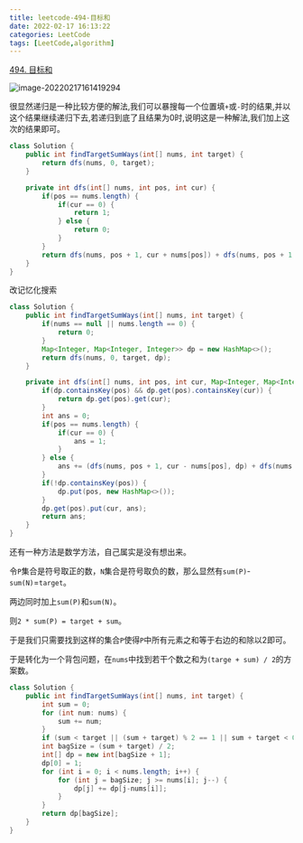 ```yaml
---
title: leetcode-494-目标和
date: 2022-02-17 16:13:22
categories: LeetCode
tags: [LeetCode,algorithm]
---
```


[494. 目标和](https://leetcode-cn.com/problems/target-sum/)

![image-20220217161419294](https://gitee.com/cao_ziqiang/img/raw/master/20220217161419.png)

很显然递归是一种比较方便的解法,我们可以暴搜每一个位置填`+`或`-`时的结果,并以这个结果继续递归下去,若递归到底了且结果为0时,说明这是一种解法,我们加上这次的结果即可。

```java
class Solution {
    public int findTargetSumWays(int[] nums, int target) {
        return dfs(nums, 0, target);
    }

    private int dfs(int[] nums, int pos, int cur) {
        if(pos == nums.length) {
            if(cur == 0) {
                return 1;
            } else {
                return 0;
            }
        }
        return dfs(nums, pos + 1, cur + nums[pos]) + dfs(nums, pos + 1, cur - nums[pos]);
    }
}
```

改记忆化搜索

```java
class Solution {
    public int findTargetSumWays(int[] nums, int target) {
        if(nums == null || nums.length == 0) {
            return 0;
        }
        Map<Integer, Map<Integer, Integer>> dp = new HashMap<>();
        return dfs(nums, 0, target, dp);
    }

    private int dfs(int[] nums, int pos, int cur, Map<Integer, Map<Integer, Integer>> dp) {
        if(dp.containsKey(pos) && dp.get(pos).containsKey(cur)) {
            return dp.get(pos).get(cur);
        }
        int ans = 0;
        if(pos == nums.length) {
            if(cur == 0) {
                ans = 1;
            }
        } else {
            ans += (dfs(nums, pos + 1, cur - nums[pos], dp) + dfs(nums, pos + 1, cur + nums[pos], dp));
        }
        if(!dp.containsKey(pos)) {
            dp.put(pos, new HashMap<>());
        }
        dp.get(pos).put(cur, ans);
        return ans;
    }
}
```

还有一种方法是数学方法，自己属实是没有想出来。

令`P`集合是符号取正的数，`N`集合是符号取负的数，那么显然有`sum(P)`-`sum(N)`=`target`。

两边同时加上`sum(P)`和`sum(N)`。

则`2 * sum(P) = target + sum`。

于是我们只需要找到这样的集合`P`使得`P`中所有元素之和等于右边的和除以2即可。

于是转化为一个背包问题，在`nums`中找到若干个数之和为`(targe + sum) / 2`的方案数。

```java
class Solution {
    public int findTargetSumWays(int[] nums, int target) {
        int sum = 0;
        for (int num: nums) {
            sum += num;
        }
        if (sum < target || (sum + target) % 2 == 1 || sum + target < 0) return 0;
        int bagSize = (sum + target) / 2;
        int[] dp = new int[bagSize + 1];
        dp[0] = 1;
        for (int i = 0; i < nums.length; i++) {
            for (int j = bagSize; j >= nums[i]; j--) {
                dp[j] += dp[j-nums[i]];
            }
        }
        return dp[bagSize];
    }
}
```

